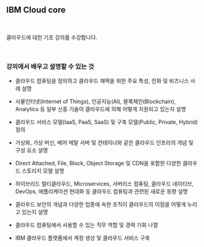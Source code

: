 ## IBM Cloud core



<br>

클라우드에 대한 기초 강의를 수강합니다.

<br>

### 강의에서 배우고 설명할 수 있는 것

- 클라우드 컴퓨팅을 정의하고 클라우드 채택을 위한 주요 특성, 진화 및 비즈니스 사례 설명

- 사물인터넷(Internet of Things), 인공지능(AI), 블록체인(Blockchain), Analytics 등 일부 신흥 기술이 클라우드에 의해 어떻게 지원되고 있는지 설명

- 클라우드 서비스 모델(IaaS, PaaS, SaaS) 및 구축 모델(Public, Private, Hybrid) 정의

- 가상화, 가상 머신, 베어 메탈 서버 및 컨테이너와 같은 클라우드 인프라의 개념 및 구성 요소 설명

- Direct Attached, File, Block, Object Storage 및 CDN을 포함한 다양한 클라우드 스토리지 모델 설명

- 하이브리드 멀티클라우드, Microservices, 서버리스 컴퓨팅, 클라우드 네이티브, DevOps, 애플리케이션 현대화 등 클라우드 컴퓨팅과 관련된 새로운 동향 설명

- 클라우드 보안의 개념과 다양한 업종에 속한 조직이 클라우드의 이점을 어떻게 누리고 있는지 설명

- 클라우드 컴퓨팅에서 사용할 수 있는 직무 역할 및 경력 기회 나열

- IBM 클라우드 플랫폼에서 계정 생성 및 클라우드 서비스 구축